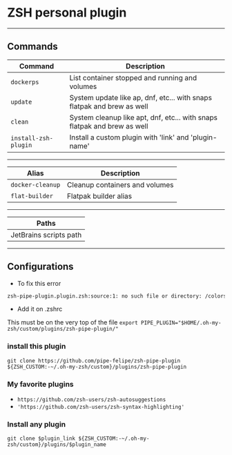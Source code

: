 # ZSH personal plugin

---

## Commands

| Command              | Description                                                                |
|----------------------|----------------------------------------------------------------------------|
| `dockerps`           | List  container stopped and running and volumes                            |
| `update`             | System update like ap, dnf, etc... with snaps flatpak and brew as well     |
| `clean`              | System cleanup like apt, dnf, etc... with snaps flatpak and brew as well   |
| `install-zsh-plugin` | Install a custom plugin with 'link' and 'plugin-name'                      |

---

| Alias            | Description                    |
|------------------|--------------------------------|
| `docker-cleanup` | Cleanup containers and volumes |
| `flat-builder`   | Flatpak builder alias          |

---

| Paths                  |
|------------------------|
| JetBrains scripts path |

---

## Configurations

* To fix this error

``` bash
zsh-pipe-plugin.plugin.zsh:source:1: no such file or directory: /colors.zsh
```

* Add it on .zshrc

This must be on the very top of the file
`export PIPE_PLUGIN="$HOME/.oh-my-zsh/custom/plugins/zsh-pipe-plugin/"`


### install this plugin

`git clone https://github.com/pipe-felipe/zsh-pipe-plugin ${ZSH_CUSTOM:-~/.oh-my-zsh/custom}/plugins/zsh-pipe-plugin`

### My favorite plugins

* `https://github.com/zsh-users/zsh-autosuggestions`
* `'https://github.com/zsh-users/zsh-syntax-highlighting'`

### Install any plugin

`git clone $plugin_link ${ZSH_CUSTOM:-~/.oh-my-zsh/custom}/plugins/$plugin_name`
